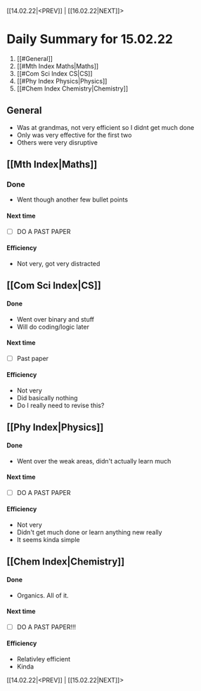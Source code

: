 [[14.02.22|<PREV]]     |    [[16.02.22|NEXT]]>
# Daily Summary for 15.02.22
1. [[#General]]
2. [[#Mth Index Maths|Maths]]
3. [[#Com Sci Index CS|CS]]
4. [[#Phy Index Physics|Physics]]
5. [[#Chem Index Chemistry|Chemistry]]

## General
* Was at grandmas, not very efficient so I didnt get much done
* Only was very effective for the first two
* Others were very disruptive

## [[Mth Index|Maths]]
### Done
* Went though another few bullet points

#### Next time
- [ ] DO A PAST PAPER

#### Efficiency
* Not very, got very distracted
## [[Com Sci Index|CS]]
#### Done
* Went over binary and stuff
* Will do coding/logic later

#### Next time
- [ ] Past paper

#### Efficiency
* Not very
* Did basically nothing
* Do I really need to revise this?


## [[Phy Index|Physics]]
#### Done
* Went over the weak areas, didn't actually learn much

#### Next time
- [ ] DO A PAST PAPER

#### Efficiency
* Not very
* Didn't get much done or learn anything new really
* It seems kinda simple

## [[Chem Index|Chemistry]]
#### Done
* Organics. All of it.
#### Next time
- [ ] DO A PAST PAPER!!!

#### Efficiency
* Relativley efficient
* Kinda


[[14.02.22|<PREV]]     |    [[15.02.22|NEXT]]>